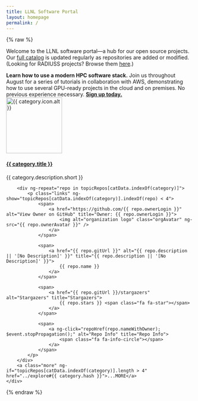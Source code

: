 ```yaml
---
title: LLNL Software Portal
layout: homepage
permalink: /
---
```


{% raw %}

<p class="title-para">Welcome to the LLNL software portal—a hub for our open source projects.<br />Our <a href="/explore/#/AllSoftware">full catalog</a> is updated regularly as repositories are added or modified.<br />(Looking for RADIUSS projects? Browse them <a href="https://software.llnl.gov/radiuss/" target="_blank">here</a>.)</p>

<div class="alert"><strong>Learn how to use a modern HPC software stack.</strong> Join us throughout August for a series of tutorials in collaboration with AWS, demonstrating how to use several GPU-ready projects in the cloud and on premises. No previous experience necessary. <strong><a href="https://software.llnl.gov/radiuss/event/2023/07/11/radiuss-on-aws/" target="_blank">Sign up today.</a></strong></div>

<section class="flex-container" id="categories">
    <div ng-repeat="category in catData" ng-if="category.title!='All Software'" class="flex-category dynamic">
        <img ng-src="{{ category.icon.path }}" style="width: 150px; height: 150px" alt="{{ category.icon.alt }}" />
        <h4><a href="../explore#{{ category.hash }}">{{ category.title }}</a></h4>
        <p class="text-center">{{ category.description.short }}</p>

        <div ng-repeat="repo in topicRepos[catData.indexOf(category)]">
            <p class="links" ng-show="topicRepos[catData.indexOf(category)].indexOf(repo) < 4">
                <span>
                    <a href="https://github.com/{{ repo.ownerLogin }}" alt="View Owner on GitHub" title="Owner: {{ repo.ownerLogin }}">
                        <img alt="organization logo" class="orgAvatar" ng-src="{{ repo.ownerAvatar }}" />
                    </a>
                </span>

                <span>
                    <a href="{{ repo.gitUrl }}" alt="{{ repo.description || '[No Description]' }}" title="{{ repo.description || '[No Description]' }}">
                        {{ repo.name }}
                    </a>
                </span>

                <span>
                    <a href="{{ repo.gitUrl }}/stargazers" alt="Stargazers" title="Stargazers">
                        {{ repo.stars }} <span class="fa fa-star"></span>
                    </a>
                </span>

                <span>
                    <a ng-click="repoHref(repo.nameWithOwner); $event.stopPropagation();" alt="Repo Info" title="Repo Info">
                        <span class="fa fa-info-circle"></span>
                    </a>
                </span>
            </p>
        </div>
        <a class="more" ng-if="topicRepos[catData.indexOf(category)].length > 4" href="../explore#{{ category.hash }}">...MORE</a>
    </div>
</section>

{% endraw %}

<script src="https://ajax.googleapis.com/ajax/libs/angularjs/1.5.8/angular.min.js"></script>
<script src="/js/app.js"></script>
<script src="/js/Category.service.js"></script>
<script src="/js/category-info.js"></script>

